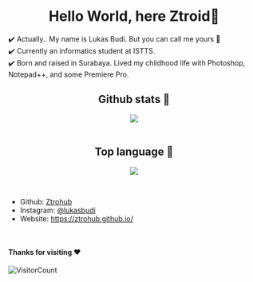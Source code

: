 <h1 align="center">Hello World, here Ztroid👋</h1>
<p>
✔️ Actually.. My name is Lukas Budi. But you can call me yours 🥴 <br>
✔️ Currently an informatics student at ISTTS. <br>
✔️ Born and raised in Surabaya. Lived my childhood life with Photoshop, Notepad++, and some Premiere Pro.
  </p>

<h2 align="center">Github stats 🥵</h2>
<p align="center">
<img align="center" src="https://github-readme-stats.vercel.app/api?username=Ztrohub&theme=react" /><br><br>
</p>

<h2 align="center">Top language 🥶</h2>
<p align="center">
<img align="center" src="https://github-readme-stats.vercel.app/api/top-langs/?username=Ztrohub&layout=compact&theme=react" />
  </p>

<!-- AYO DONT COPY MY PROFILE U DIRTY STEALER -->

&nbsp;

- Github: [Ztrohub](https://github.com/Ztrohub)
- Instagram: [@lukasbudi](https://www.instagram.com/lukasbudi_/)
- Website: https://ztrohub.github.io/

&nbsp;

#### Thanks for visiting :heart:
![VisitorCount](https://profile-counter.glitch.me/Ztrohub/count.svg)
